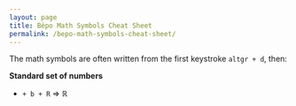 ```yaml
---
layout: page
title: Bépo Math Symbols Cheat Sheet
permalink: /bepo-math-symbols-cheat-sheet/
---
```


The math symbols are often written from the first keystroke `altgr + d`, then:

**Standard set of numbers**

- `+ b + R` => ℝ